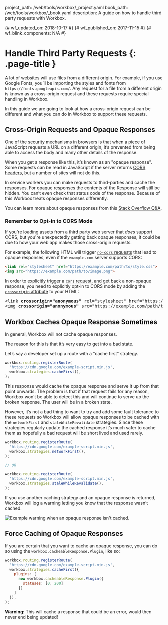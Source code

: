 project_path: /web/tools/workbox/_project.yaml
book_path: /web/tools/workbox/_book.yaml
description: A guide on how to handle third party requests with Workbox.

{# wf_updated_on: 2018-10-17 #}
{# wf_published_on: 2017-11-15 #}
{# wf_blink_components: N/A #}

# Handle Third Party Requests {: .page-title }

A lot of websites will use files from a different origin. For example, if you
use Google Fonts, you’ll be importing the styles and fonts from
`https://fonts.googleapis.com/`. Any request for a file from a different
origin is known as a cross-origin request and these requests require special
handling in Workbox.

In this guide we are going to look at how a cross-origin request can be
different and what you can do in Workbox to support these requests.

## Cross-Origin Requests and Opaque Responses

One of the security mechanisms in browsers is that when a piece of JavaScript
requests a URL on a different origin, it’s prevented from being able to
access the body and many other details of the response.

When you get a response like this, it’s known as an "opaque response". Some
requests can be read in JavaScript if the server returns
[CORS headers](https://developer.mozilla.org/en-US/docs/Web/HTTP/CORS), but a
number of sites will not do this.

In service workers you can make requests to third-parties and cache the
responses. For opaque responses the contents of the Response will still
be hidden. You can’t even check that status code of the response. Because
of this Workbox treats opaque responses differently.

You can learn more about opaque responses from this
[Stack Overflow Q&A](https://stackoverflow.com/questions/39109789/what-limitations-apply-to-opaque-responses).

### Remember to Opt-in to CORS Mode

If you're loading assets from a third party web server that *does* support CORS,
but you're unexpectedly getting back opaque responses, it could be due to how
your web app makes those cross-origin requests.

For example, the following HTML will trigger
[`no-cors` requests](https://fetch.spec.whatwg.org/#concept-request-mode) that
lead to opaque responses, even if the `example.com` server supports CORS:

```html
<link rel="stylesheet" href="https://example.com/path/to/style.css">
<img src="https://example.com/path/to/image.png">
```

In order to explicitly trigger a
[`cors` request](https://fetch.spec.whatwg.org/#concept-request-mode), and get
back a non-opaque response, you need to explicitly opt-in to CORS mode by adding
the
[`crossorigin` attribute](https://developer.mozilla.org/en-US/docs/Web/HTML/CORS_settings_attributes)
to your HTML:

<pre class="prettyprint">
&lt;link <b>crossorigin="anonymous"</b> rel="stylesheet" href="https://example.com/path/to/style.css"&gt;
&lt;img <b>crossorigin="anonymous"</b> src="https://example.com/path/to/image.png"&gt;
</pre>

## Workbox Caches Opaque Response Sometimes

In general, Workbox will not cache opaque responses.

The reason for this is that it’s very easy to get into a bad state.

Let’s say a developer set up a route with a "cache first" strategy.

```javascript
workbox.routing.registerRoute(
  'https://cdn.google.com/example-script.min.js',
  workbox.strategies.cacheFirst(),
);
```

This response would cache the opaque response and serve it up from that point
onwards. The problem is that if that request fails for any reason, Workbox
won’t be able to detect this and will continue to serve up the broken response.
The user will be in a broken state.

However, it’s not a bad thing to want to try and add some fault tolerance to
these requests so Workbox will allow opaque responses to be cached with the
`networkFirst` and `staleWhileRevalidate` strategies. Since these strategies
regularly update the cached response it’s much safer to cache them as
hopefully a bad request will be short lived and used rarely.

```javascript
workbox.routing.registerRoute(
  'https://cdn.google.com/example-script.min.js',
  workbox.strategies.networkFirst(),
);

// OR

workbox.routing.registerRoute(
  'https://cdn.google.com/example-script.min.js',
  workbox.strategies.staleWhileRevalidate(),
);

```

If you use another caching strategy and an opaque response is returned,
Workbox will log a warning letting you know that the response wasn’t cached.

![Example warning when an opaque response isn't cached.](../images/guides/third-party-requests/opaque-response-log.png)

## Force Caching of Opaque Responses

If you are certain that you want to cache an opaque response, you can do
so using the `workbox.cacheableResponse.Plugin`, like so:

```javascript
workbox.routing.registerRoute(
  'https://cdn.google.com/example-script.min.js',
  workbox.strategies.cacheFirst({
    plugins: [
      new workbox.cacheableResponse.Plugin({
        statuses: [0, 200]
      })
    ]
  }),
);
```

<aside markdown="1" class="warning">
<strong>Warning:</strong> This will cache a response that could be an error, would then never end
being updated!
</aside>
